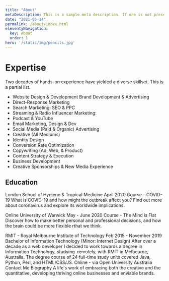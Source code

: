 ```yaml
---
title: "About"
metaDescription: This is a sample meta description. If one is not present in your page/post's front matter, the default metadata.desciption will be used instead.
date: "2021-05-14"
permalink: /about/index.html
eleventyNavigation:
  key: About
  order: 1
hero: '/static/img/pencils.jpg'
---
```


# Expertise

Two decades of hands-on experience have yielded a diverse skillset. This is a partial list.

- Website Design & Development Brand Development & Advertising
- Direct-Response Marketing
- Search Marketing: SEO & PPC
- Streaming & Radio Influencer Marketing:
- Podcast & YouTube 
- Email Marketing, Design & Dev
- Social Media (Paid & Organic) Advertising
- Creative (All Mediums)
- Identity Design
- Conversion Rate Optimization
- Copywriting (Ad, Web, & Product)
- Content Strategy & Execution
- Business Development
- Creative Sponsorships & New Media Experience

## Education
London School of Hygiene & Tropical Medicine
April 2020
Course - COVID-19 What is COVID-19 and how might the outbreak affect you?
Find out more about coronavirus and explore its worldwide implications.  

Online University of Warwick
May - June 2020
Course - The Mind is Flat Discover how to make better personal and professional decisions, and how the brain could be more flexible rthat we think.

RMIT - Royal Melbourne Institute of Technology
Feb 2015 - November 2019
Bachelor of Information Technology (Minor: Internet Design)
After over a decade as a web developer I decided to work towards a degree in Information Technology, studying  remotely, with RMIT in Melbourne, Australia. The degree course of 24 full-time study units covered Java, Python, Perl, and HTML/CSS/JS. Online - via Open University Australia Contact Me Biography A life's work of embracing both the creative and the quantitative, developing thriving online businesses and enviable brands.

